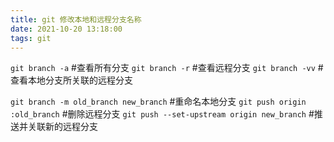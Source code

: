 ```yaml
---
title: git 修改本地和远程分支名称
date: 2021-10-20 13:18:00
tags: git
---
```


`git branch -a`  #查看所有分支
`git branch -r`  #查看远程分支
`git branch -vv`  #查看本地分支所关联的远程分支

`git branch -m old_branch new_branch`  #重命名本地分支
`git push origin :old_branch`  #删除远程分支
`git push --set-upstream origin new_branch`  #推送并关联新的远程分支
